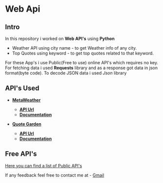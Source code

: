# __Web Api__

## __Intro__
In this repository i worked on __Web API's__ using __Python__

* Weather API using city name - to get Weather info of any city.
* Top Quotes using keyword - to get top quotes related to that keyword.

For these App's i use Public(Free to use) online API's which requires no key.
For fetching data i used __Requests__ library and as a response got data in json format(byte code).
To decode JSON data i used _Json_ library

## __API's Used__
* [__MetaWeather__](https://www.metaweather.com/)
	* [__API Url__](https://quote-garden.herokuapp.com/api/location/search/?query=(query))
	* [__Documentation__](https://www.metaweather.com/api/)

* [__Quote Garden__](https://https://www.quotegarden.com/)
	* [__API Url__](https://quote-garden.herokuapp.com/api/v3/quotes/random)
	* [__Documentation__](https://github.com/pprathameshmore/QuoteGarden)

## __Free API's__
[Here you can find a list of Public API's](https://www.github.com/public-apis/public-apis)

If any feedback feel free to contact me at - [Gmail](shubshub1995@gmail.com)